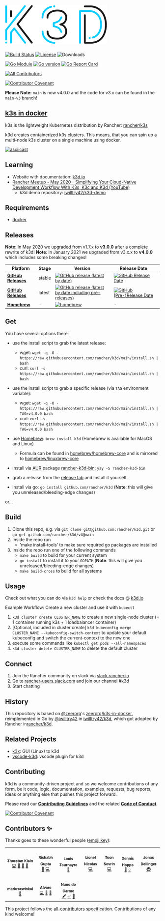 # [![k3d](docs/static/img/k3d_logo_black_blue.svg)](https://k3d.io/)

[![Build Status](https://img.shields.io/drone/build/rancher/k3d/main?logo=drone&server=https%3A%2F%2Fdrone-publish.rancher.io&style=flat-square)](https://drone-publish.rancher.io/rancher/k3d)
[![License](https://img.shields.io/github/license/rancher/k3d?style=flat-square)](./LICENSE.md)
![Downloads](https://img.shields.io/github/downloads/rancher/k3d/total.svg?style=flat-square)

[![Go Module](https://img.shields.io/badge/Go%20Module-github.com%2Francher%2Fk3d%2Fv4-007d9c?logo=go&logoColor=white&style=flat-square)](https://pkg.go.dev/github.com/rancher/k3d/v4)
[![Go version](https://img.shields.io/github/go-mod/go-version/rancher/k3d?logo=go&logoColor=white&style=flat-square)](./go.mod)
[![Go Report Card](https://goreportcard.com/badge/github.com/rancher/k3d?style=flat-square)](https://goreportcard.com/report/github.com/rancher/k3d)

<!-- ALL-CONTRIBUTORS-BADGE:START - Do not remove or modify this section -->
[![All Contributors](https://img.shields.io/badge/all_contributors-10-orange.svg?style=flat-square)](#contributors-)
<!-- ALL-CONTRIBUTORS-BADGE:END -->
[![Contributor Covenant](https://img.shields.io/badge/Contributor%20Covenant-v2.0%20adopted-ff69b4.svg)](code_of_conduct.md)

**Please Note:** `main` is now v4.0.0 and the code for v3.x can be found in the `main-v3` branch!

## [k3s in docker](https://k3d.io)

k3s is the lightweight Kubernetes distribution by Rancher: [rancher/k3s](https://github.com/rancher/k3s)

k3d creates containerized k3s clusters. This means, that you can spin up a multi-node k3s cluster on a single machine using docker.

[![asciicast](https://asciinema.org/a/347570.svg)](https://asciinema.org/a/347570)

## Learning

- Website with documentation: [k3d.io](https://k3d.io/)
- [Rancher Meetup - May 2020 - Simplifying Your Cloud-Native Development Workflow With K3s, K3c and K3d (YouTube)](https://www.youtube.com/watch?v=hMr3prm9gDM)
  - k3d demo repository: [iwilltry42/k3d-demo](https://github.com/iwilltry42/k3d-demo)

## Requirements

- [docker](https://docs.docker.com/install/)

## Releases

**Note**: In May 2020 we upgraded from v1.7.x to **v3.0.0** after a complete rewrite of k3d!
**Note**: In January 2021 we upgraded from v3.x.x to **v4.0.0** which includes some breaking changes!

| Platform | Stage | Version | Release Date |  |
|-----------------|--------|--------------------------------------------------------------------------------------------------------------------------------------------------------------------------------------------|-------------------------------------------------------------------------------------------------------------------|---|
| [**GitHub Releases**](https://github.com/rancher/k3d/releases) | stable | [![GitHub release (latest by date)](https://img.shields.io/github/v/release/rancher/k3d?label=%20&style=for-the-badge&logo=github)](https://github.com/rancher/k3d/releases/latest) | [![GitHub Release Date](https://img.shields.io/github/release-date/rancher/k3d?label=%20&style=for-the-badge)](https://github.com/rancher/k3d/releases/latest) |  |
| [**GitHub Releases**](https://github.com/rancher/k3d/releases) | latest | [![GitHub release (latest by date including pre-releases)](https://img.shields.io/github/v/release/rancher/k3d?include_prereleases&label=%20&style=for-the-badge&logo=github)](https://github.com/rancher/k3d/releases) | [![GitHub (Pre-)Release Date](https://img.shields.io/github/release-date-pre/rancher/k3d?label=%20&style=for-the-badge)](https://github.com/rancher/k3d/releases) |  |
| [**Homebrew**](https://formulae.brew.sh/formula/k3d) | - | [![homebrew](https://img.shields.io/homebrew/v/k3d?label=%20&style=for-the-badge)](https://formulae.brew.sh/formula/k3d) | - |  |

## Get

You have several options there:

- use the install script to grab the latest release:
  - wget: `wget -q -O - https://raw.githubusercontent.com/rancher/k3d/main/install.sh | bash`
  - curl: `curl -s https://raw.githubusercontent.com/rancher/k3d/main/install.sh | bash`
- use the install script to grab a specific release (via `TAG` environment variable):
  - wget: `wget -q -O - https://raw.githubusercontent.com/rancher/k3d/main/install.sh | TAG=v4.0.0 bash`
  - curl: `curl -s https://raw.githubusercontent.com/rancher/k3d/main/install.sh | TAG=v4.0.0 bash`

- use [Homebrew](https://brew.sh): `brew install k3d` (Homebrew is available for MacOS and Linux)
  - Formula can be found in [homebrew/homebrew-core](https://github.com/Homebrew/homebrew-core/blob/master/Formula/k3d.rb) and is mirrored to [homebrew/linuxbrew-core](https://github.com/Homebrew/linuxbrew-core/blob/master/Formula/k3d.rb)
- install via [AUR](https://aur.archlinux.org/) package [rancher-k3d-bin](https://aur.archlinux.org/packages/rancher-k3d-bin/): `yay -S rancher-k3d-bin`
- grab a release from the [release tab](https://github.com/rancher/k3d/releases) and install it yourself.
- install via go: `go install github.com/rancher/k3d` (**Note**: this will give you unreleased/bleeding-edge changes)

or...

## Build

1. Clone this repo, e.g. via `git clone git@github.com:rancher/k3d.git` or `go get github.com/rancher/k3d/v4@main`
2. Inside the repo run
   - 'make install-tools' to make sure required go packages are installed
3. Inside the repo run one of the following commands
   - `make build` to build for your current system
   - `go install` to install it to your `GOPATH` (**Note**: this will give you unreleased/bleeding-edge changes)
   - `make build-cross` to build for all systems

## Usage

Check out what you can do via `k3d help` or check the docs @ [k3d.io](https://k3d.io)

Example Workflow: Create a new cluster and use it with `kubectl`

1. `k3d cluster create CLUSTER_NAME` to create a new single-node cluster (= 1 container running k3s + 1 loadbalancer container)
2. [Optional, included in cluster create] `k3d kubeconfig merge CLUSTER_NAME --kubeconfig-switch-context` to update your default kubeconfig and switch the current-context to the new one
3. execute some commands like `kubectl get pods --all-namespaces`
4. `k3d cluster delete CLUSTER_NAME` to delete the default cluster

## Connect

1. Join the Rancher community on slack via [slack.rancher.io](https://slack.rancher.io/)
2. Go to [rancher-users.slack.com](https://rancher-users.slack.com) and join our channel #k3d
3. Start chatting

## History

This repository is based on [@zeerorg](https://github.com/zeerorg/)'s [zeerorg/k3s-in-docker](https://github.com/zeerorg/k3s-in-docker), reimplemented in Go by [@iwilltry42](https://github.com/iwilltry42/) in [iwilltry42/k3d](https://github.com/iwilltry42/k3d), which got adopted by Rancher in[rancher/k3d](https://github.com/rancher/k3d).

## Related Projects

- [k3x](https://github.com/inercia/k3x): GUI (Linux) to k3d
- [vscode-k3d](https://github.com/inercia/vscode-k3d): vscode plugin for k3d

## Contributing

k3d is a community-driven project and so we welcome contributions of any form, be it code, logic, documentation, examples, requests, bug reports, ideas or anything else that pushes this project forward.

Please read our [**Contributing Guidelines**](./CONTRIBUTING.md) and the related [**Code of Conduct**](./CODE_OF_CONDUCT.md).

[![Contributor Covenant](https://img.shields.io/badge/Contributor%20Covenant-v2.0%20adopted-ff69b4.svg)](code_of_conduct.md)

## Contributors ✨

Thanks goes to these wonderful people ([emoji key](https://allcontributors.org/docs/en/emoji-key)):

<!-- ALL-CONTRIBUTORS-LIST:START - Do not remove or modify this section -->
<!-- prettier-ignore-start -->
<!-- markdownlint-disable -->
<table>
  <tr>
    <td align="center"><a href="https://twitter.com/iwilltry42"><img src="https://avatars3.githubusercontent.com/u/25345277?v=4" width="100px;" alt=""/><br /><sub><b>Thorsten Klein</b></sub></a><br /><a href="https://github.com/rancher/k3d/commits?author=iwilltry42" title="Code">💻</a> <a href="https://github.com/rancher/k3d/commits?author=iwilltry42" title="Documentation">📖</a> <a href="#ideas-iwilltry42" title="Ideas, Planning, & Feedback">🤔</a> <a href="#maintenance-iwilltry42" title="Maintenance">🚧</a></td>
    <td align="center"><a href="https://blog.zeerorg.site/"><img src="https://avatars0.githubusercontent.com/u/13547997?v=4" width="100px;" alt=""/><br /><sub><b>Rishabh Gupta</b></sub></a><br /><a href="#ideas-zeerorg" title="Ideas, Planning, & Feedback">🤔</a> <a href="https://github.com/rancher/k3d/commits?author=zeerorg" title="Code">💻</a></td>
    <td align="center"><a href="http://www.zenika.com"><img src="https://avatars3.githubusercontent.com/u/25585516?v=4" width="100px;" alt=""/><br /><sub><b>Louis Tournayre</b></sub></a><br /><a href="https://github.com/rancher/k3d/commits?author=louiznk" title="Documentation">📖</a></td>
    <td align="center"><a href="https://github.com/lionelnicolas"><img src="https://avatars3.githubusercontent.com/u/6538664?v=4" width="100px;" alt=""/><br /><sub><b>Lionel Nicolas</b></sub></a><br /><a href="https://github.com/rancher/k3d/commits?author=lionelnicolas" title="Code">💻</a></td>
    <td align="center"><a href="https://github.com/toonsevrin.keys"><img src="https://avatars1.githubusercontent.com/u/5507199?v=4" width="100px;" alt=""/><br /><sub><b>Toon Sevrin</b></sub></a><br /><a href="https://github.com/rancher/k3d/commits?author=toonsevrin" title="Code">💻</a></td>
    <td align="center"><a href="http://debian-solutions.de"><img src="https://avatars3.githubusercontent.com/u/1111056?v=4" width="100px;" alt=""/><br /><sub><b>Dennis Hoppe</b></sub></a><br /><a href="https://github.com/rancher/k3d/commits?author=dhoppe" title="Documentation">📖</a> <a href="#example-dhoppe" title="Examples">💡</a></td>
    <td align="center"><a href="https://dellinger.dev"><img src="https://avatars0.githubusercontent.com/u/3109892?v=4" width="100px;" alt=""/><br /><sub><b>Jonas Dellinger</b></sub></a><br /><a href="#infra-JohnnyCrazy" title="Infrastructure (Hosting, Build-Tools, etc)">🚇</a></td>
  </tr>
  <tr>
    <td align="center"><a href="https://github.com/markrexwinkel"><img src="https://avatars2.githubusercontent.com/u/10704814?v=4" width="100px;" alt=""/><br /><sub><b>markrexwinkel</b></sub></a><br /><a href="https://github.com/rancher/k3d/commits?author=markrexwinkel" title="Documentation">📖</a></td>
    <td align="center"><a href="http://inerciatech.com/"><img src="https://avatars2.githubusercontent.com/u/1841612?v=4" width="100px;" alt=""/><br /><sub><b>Alvaro</b></sub></a><br /><a href="https://github.com/rancher/k3d/commits?author=inercia" title="Code">💻</a> <a href="#ideas-inercia" title="Ideas, Planning, & Feedback">🤔</a> <a href="#plugin-inercia" title="Plugin/utility libraries">🔌</a></td>
    <td align="center"><a href="http://wsl.dev"><img src="https://avatars2.githubusercontent.com/u/905874?v=4" width="100px;" alt=""/><br /><sub><b>Nuno do Carmo</b></sub></a><br /><a href="#content-nunix" title="Content">🖋</a> <a href="#tutorial-nunix" title="Tutorials">✅</a> <a href="#question-nunix" title="Answering Questions">💬</a></td>
  </tr>
</table>

<!-- markdownlint-enable -->
<!-- prettier-ignore-end -->
<!-- ALL-CONTRIBUTORS-LIST:END -->

This project follows the [all-contributors](https://github.com/all-contributors/all-contributors) specification. Contributions of any kind welcome!
